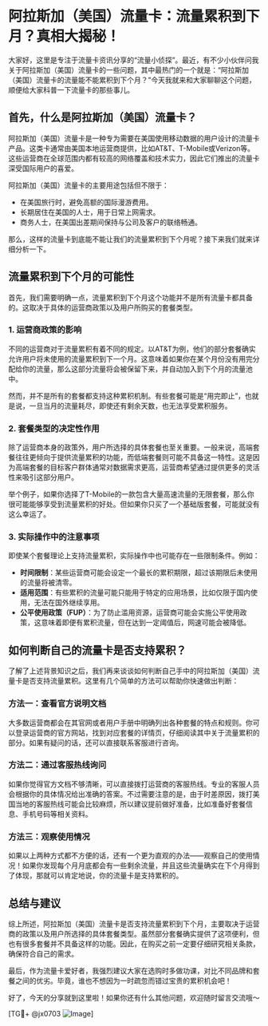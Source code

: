 # 阿拉斯加（美国）流量卡：流量累积到下月？真相大揭秘！

大家好，这里是专注于流量卡资讯分享的“流量小侦探”。最近，有不少小伙伴问我关于阿拉斯加（美国）流量卡的一些问题，其中最热门的一个就是：“阿拉斯加（美国）流量卡的流量能不能累积到下个月？”今天我就来和大家聊聊这个问题，顺便给大家科普一下流量卡的那些事儿。

## 首先，什么是阿拉斯加（美国）流量卡？

阿拉斯加（美国）流量卡是一种专为需要在美国使用移动数据的用户设计的流量卡产品。这类卡通常由美国本地运营商提供，比如AT&T、T-Mobile或Verizon等。这些运营商在全球范围内都有较高的网络覆盖和技术实力，因此它们推出的流量卡深受国际用户的喜爱。

阿拉斯加（美国）流量卡的主要用途包括但不限于：

- 在美国旅行时，避免高额的国际漫游费用。
- 长期居住在美国的人士，用于日常上网需求。
- 商务人士，在美国出差期间保持与公司及客户的联络畅通。

那么，这样的流量卡到底能不能让我们的流量累积到下个月呢？接下来我们就来详细分析一下。

## 流量累积到下个月的可能性

首先，我们需要明确一点，流量累积到下个月这个功能并不是所有流量卡都具备的。这取决于具体的运营商政策以及用户所购买的套餐类型。

### 1. **运营商政策的影响**

不同的运营商对于流量累积有着不同的规定。以AT&T为例，他们的部分套餐确实允许用户将未使用的流量累积到下一个月。这意味着如果你在某个月份没有用完分配给你的流量，那么这部分流量将会被保留下来，并自动加入到下个月的流量池中。

然而，并不是所有的套餐都支持这种累积机制。有些套餐可能是“用完即止”，也就是说，一旦当月的流量耗尽，即使还有剩余天数，也无法享受累积服务。

### 2. **套餐类型的决定性作用**

除了运营商本身的政策外，用户所选择的具体套餐也至关重要。一般来说，高端套餐往往更倾向于提供流量累积的功能，而低端套餐则可能不具备这一特性。这是因为高端套餐的目标客户群体通常对数据需求更高，运营商希望通过提供更多的灵活性来吸引这部分用户。

举个例子，如果你选择了T-Mobile的一款包含大量高速流量的无限套餐，那么你很可能能够享受到流量累积的好处。但如果你只买了一个基础版套餐，可能就没有这么幸运了。

### 3. **实际操作中的注意事项**

即使某个套餐理论上支持流量累积，实际操作中也可能存在一些限制条件。例如：

- **时间限制**：某些运营商可能会设定一个最长的累积期限，超过该期限后未使用的流量将被清零。
- **适用范围**：有些累积的流量可能只能用于特定的应用场景，比如仅限于国内使用，无法在国外继续享用。
- **公平使用政策（FUP）**：为了防止滥用资源，运营商可能会实施公平使用政策，这意味着即便有累积流量，但在达到一定阈值后，网速可能会被降低。

## 如何判断自己的流量卡是否支持累积？

了解了上述背景知识之后，我们再来谈谈如何判断自己手中的阿拉斯加（美国）流量卡是否支持流量累积。这里有几个简单的方法可以帮助你快速做出判断：

### 方法一：查看官方说明文档

大多数运营商都会在其官网或者用户手册中明确列出各种套餐的特点和规则。你可以登录运营商的官方网站，找到对应套餐的详情页，仔细阅读其中关于流量累积的部分。如果有疑问的话，还可以直接联系客服进行咨询。

### 方法二：通过客服热线询问

如果你觉得官方文档不够清晰，可以直接拨打运营商的客服热线。专业的客服人员会根据你的具体情况给出准确的答案。不过需要注意的是，由于时差原因，拨打美国当地的客服热线可能会比较麻烦，所以建议提前做好准备，比如准备好套餐信息、手机号码等相关资料。

### 方法三：观察使用情况

如果以上两种方式都不方便的话，还有一个更为直观的办法——观察自己的使用情况！如果你发现每个月月底都会有一些剩余流量，并且这些流量确实在下个月得到了体现，那就可以肯定地说，你的流量卡是支持累积的。

## 总结与建议

综上所述，阿拉斯加（美国）流量卡是否支持流量累积到下个月，主要取决于运营商的政策以及用户所选择的具体套餐类型。虽然部分套餐确实提供了这项便利，但也有很多套餐并不具备这样的功能。因此，在购买之前一定要仔细研究相关条款，确保符合自己的需求。

最后，作为流量卡爱好者，我强烈建议大家在选购时多做功课，对比不同品牌和套餐之间的优劣。毕竟，谁也不想因为一时疏忽而错过宝贵的累积机会吧！

好了，今天的分享就到这里啦！如果你还有什么其他问题，欢迎随时留言交流哦～

[TG💪+ @jx0703 ![Image](https://github.com/user-attachments/assets/dbca1d08-cadb-493c-b0ec-ad6f7a83f270)]